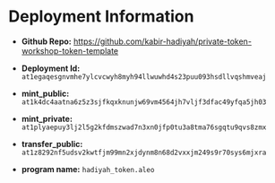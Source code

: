 # Deployment Information

- **Github Repo:**  https://github.com/kabir-hadiyah/private-token-workshop-token-template

- **Deployment Id:** `at1egaqesgnvmhe7ylcvcwyh8myh94llwuwhd4s23puu093hsdllvqshmveaj`

- **mint_public:** `at1k4dc4aatna6z5z3sjfkqxknunjw69vm4564jh7vljf3dfac49yfqa5jh03`

- **mint_private:** `at1plyaepuy3lj2l5g2kfdmszwad7n3xn0jfp0tu3a8tma76sgqtu9qvs8zmx`

- **transfer_public:** `at1z8292nf5udsv2kwtfjm99mn2xjdynm8n68d2vxxjm249s9r70sys6mjxra`

- **program name:** `hadiyah_token.aleo`
